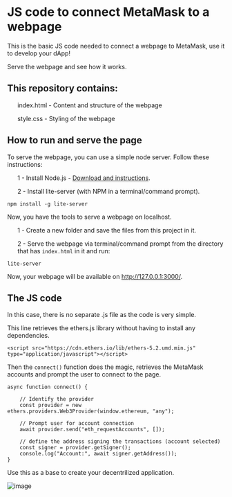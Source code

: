 # JS code to connect MetaMask to a webpage
This is the basic JS code needed to connect a webpage to MetaMask, use it to develop your dApp!

Serve the webpage and see how it works.

<h2>This repository contains:</h2>
<ol>index.html - Content and structure of the webpage</ol>
<ol>style.css - Styling of the webpage</ol>

<h2>How to run and serve the page</h2>

To serve the webpage, you can use a simple node server. Follow these instructions:
<ol>1 - Install Node.js - <a href="https://nodejs.org/en/download/">Download and instructions</a>.</ol>
<ol>2 - Install lite-server (with NPM in a terminal/command prompt).</ol>
  
  ```
  npm install -g lite-server 
  ```
  
  Now, you have the tools to serve a webpage on localhost.
  
  
  <ol>1 - Create a new folder and save the files from this project in it.</ol>
  <ol>2 - Serve the webpage via terminal/command prompt from the directory that has <code>index.html</code> in it and run:</ol>
 
 ```
 lite-server
 ```
 Now, your webpage will be available on http://127.0.0.1:3000/.
 
 <h2>The JS code</h2>
In this case, there is no separate .js file as the code is very simple.

This line retrieves the ethers.js library without having to install any dependencies.
<p></p>

```
<script src="https://cdn.ethers.io/lib/ethers-5.2.umd.min.js" type="application/javascript"></script>
```
<p></p>
Then the <code>connect()</code> function does the magic, retrieves the MetaMask accounts and prompt the user to connect to the page. 
<p></p>

```
async function connect() {

    // Identify the provider
    const provider = new ethers.providers.Web3Provider(window.ethereum, "any");

    // Prompt user for account connection
    await provider.send("eth_requestAccounts", []);

    // define the address signing the transactions (account selected)
    const signer = provider.getSigner();
    console.log("Account:", await signer.getAddress());
}
```

Use this as a base to create your decentrilized application.

![image](https://user-images.githubusercontent.com/99700157/171196725-6e1db369-b210-44fc-b58c-a0bd8faad98b.png)
